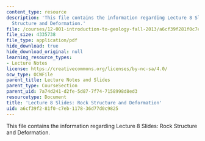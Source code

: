 ```yaml
---
content_type: resource
description: 'This file contains the information regarding Lecture 8 Slides: Rock
  Structure and Deformation.'
file: /courses/12-001-introduction-to-geology-fall-2013/a6cf39f281f0c7eb117836d77d0c9825_MIT12_001F13_Lec8Slides.pdf
file_size: 4335738
file_type: application/pdf
hide_download: true
hide_download_original: null
learning_resource_types:
- Lecture Notes
license: https://creativecommons.org/licenses/by-nc-sa/4.0/
ocw_type: OCWFile
parent_title: Lecture Notes and Slides
parent_type: CourseSection
parent_uid: 7a74d241-d2fe-5d87-7f74-7158998d8ed3
resourcetype: Document
title: 'Lecture 8 Slides: Rock Structure and Deformation'
uid: a6cf39f2-81f0-c7eb-1178-36d77d0c9825
---
```

This file contains the information regarding Lecture 8 Slides: Rock Structure and Deformation.